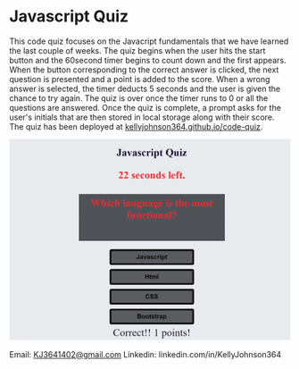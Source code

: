 # Javascript Quiz

This code quiz focuses on the Javacript fundamentals that we have learned the last couple of weeks.  The quiz begins when the user hits the start button and the 60second timer begins to count down and the first appears.  When the button corresponding to the correct answer is clicked, the next question is presented and a point is added to the score.  When a wrong answer is selected, the timer deducts 5 seconds and the user is given the chance to try again.  The quiz is over once the timer runs to 0 or all the questions are answered.  Once the quiz is complete, a prompt asks for the user's initials that are then stored in local storage along with their score. The quiz has been deployed at [kellyjohnson364.github.io/code-quiz](https://kellyjohnson364.github.io/code-quiz).  

![Screenshot 1 of site](./assets/images/screenshot-1.png)

Email: KJ3641402@gmail.com
Linkedin: linkedin.com/in/KellyJohnson364
